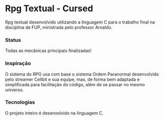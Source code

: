 # Rpg Textual - Cursed

  Rpg textual desenvolvido utilizando a linguagem C para o trabalho final na disciplina de FUP, ministrada pelo professor Arnaldo.
  

### Status

  Todas as mecânicas principais finalizadas!

### Inspiração

  O sistema do RPG usa com base o sistema Ordem Paranormal desenvolvido pelo streamer Cellbit e sua equipe, mas, de forma bem adaptada e simplificada para facilitação do código, além de se passar no mesmo universo.

### Tecnologias

O projeto inteiro é desenvolvido na linguagem C.
